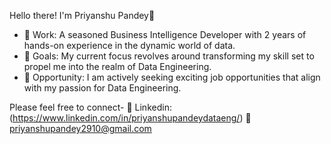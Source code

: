 Hello there! I'm Priyanshu Pandey👋

- 🔭 Work: A seasoned Business Intelligence Developer with 2 years of hands-on experience in the dynamic world of data.
- 🚀 Goals: My current focus revolves around transforming my skill set to propel me into the realm of Data Engineering.
- 🥅 Opportunity: I am actively seeking exciting job opportunities that align with my passion for Data Engineering. 

Please feel free to connect-
🌱 Linkedin: (https://www.linkedin.com/in/priyanshupandeydataeng/)
:envelope_with_arrow: priyanshupandey2910@gmail.com
